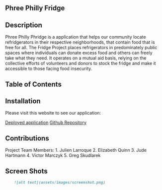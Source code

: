 ## Phree Philly Fridge

## Description

Phree Philly Phridge is a application that helps our community locate refridgerators in their respective neighborhoods, that contain food that is free for all. The Fridge Project places refrigerators in predominately public spaces where individuals can donate excess food and others can freely take what they need.  It operates on a mutual aid basis, relying on the collective efforts of volunteers and donors to stock the fridge and make it accessible to those facing food insecurity.

## Table of Contents
 

## Installation

Please visit this website to see our application:

[Deployed application](https://git.heroku.com/shiny-garbonzo.git)
[Github Repository](https://github.com/Roqieux/shiny-garbanzo)

## Contributions

Project Team Members:
    1. Julien Larroque
    2. Elizabeth Quinn
    3. Jude Hartmann
    4. Victor Marczyk
    5. Greg Skudlarek

## Screen Shots
<!-- Add screen shots after final application is deployed -->
```md
    ![alt text](assets/images/screenshot.png)
 ```